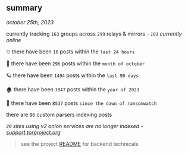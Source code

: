 
## summary
_october 25th, 2023_

currently tracking `163` groups across `299` relays & mirrors - _`101` currently online_

⏲ there have been `16` posts within the `last 24 hours`

🦈 there have been `296` posts within the `month of october`

🪐 there have been `1494` posts within the `last 90 days`

🏚 there have been `3847` posts within the `year of 2023`

🦕 there have been `8537` posts `since the dawn of ransomwatch`

there are `96` custom parsers indexing posts

_`20` sites using v2 onion services are no longer indexed - [support.torproject.org](https://support.torproject.org/onionservices/v2-deprecation/)_

> see the project [README](https://github.com/joshhighet/ransomwatch#ransomwatch--) for backend technicals

